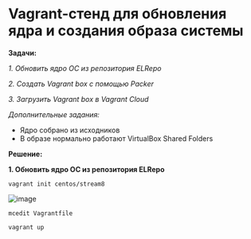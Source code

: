 # Vagrant-стенд для обновления ядра и создания образа системы

**Задачи:**

  *1. Обновить ядро ОС из репозитория ELRepo*
  
  *2. Создать Vagrant box c помощью Packer*

  *3. Загрузить Vagrant box в Vagrant Cloud*
  
   *Дополнительные задания:*
   - Ядро собрано из исходников
   - В образе нормально работают VirtualBox Shared Folders

**Решение:**

**1. Обновить ядро ОС из репозитория ELRepo**

```
vagrant init centos/stream8
```

![image](https://user-images.githubusercontent.com/84719218/235871994-75c6f7a5-8f4e-45a7-8ae6-27f6bc33fafb.png)

```
mcedit Vagrantfile
```
```
vagrant up
```


